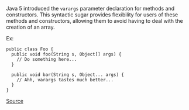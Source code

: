 Java 5 introduced the `varargs` parameter declaration for methods and constructors.
This syntactic sugar provides flexibility for users of these methods and constructors, allowing them to avoid having to deal with the creation of an array.

Ex:

```
public class Foo {
  public void foo(String s, Object[] args) {
    // Do something here...
  }

  public void bar(String s, Object... args) {
    // Ahh, varargs tastes much better...
  }
}
```

[Source](http://pmd.sourceforge.net/pmd-5.3.2/pmd-java/rules/java/design.html#UseVarargs)
